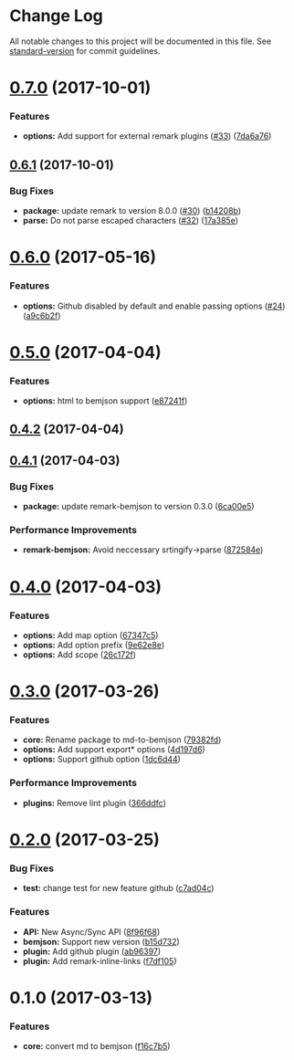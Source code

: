 # Change Log

All notable changes to this project will be documented in this file. See [standard-version](https://github.com/conventional-changelog/standard-version) for commit guidelines.

<a name="0.7.0"></a>
# [0.7.0](https://github.com/birhoff/md-to-bemjson/compare/v0.6.1...v0.7.0) (2017-10-01)


### Features

* **options:** Add support for external remark plugins ([#33](https://github.com/birhoff/md-to-bemjson/issues/33)) ([7da6a76](https://github.com/birhoff/md-to-bemjson/commit/7da6a76))



<a name="0.6.1"></a>
## [0.6.1](https://github.com/birhoff/md-to-bemjson/compare/v0.6.0...v0.6.1) (2017-10-01)


### Bug Fixes

* **package:** update remark to version 8.0.0 ([#30](https://github.com/birhoff/md-to-bemjson/issues/30)) ([b14208b](https://github.com/birhoff/md-to-bemjson/commit/b14208b))
* **parse:** Do not parse escaped characters ([#32](https://github.com/birhoff/md-to-bemjson/issues/32)) ([17a385e](https://github.com/birhoff/md-to-bemjson/commit/17a385e))



<a name="0.6.0"></a>
# [0.6.0](https://github.com/birhoff/md-to-bemjson/compare/v0.5.0...v0.6.0) (2017-05-16)


### Features

* **options:** Github disabled by default and enable passing options ([#24](https://github.com/birhoff/md-to-bemjson/issues/24)) ([a9c6b2f](https://github.com/birhoff/md-to-bemjson/commit/a9c6b2f))



<a name="0.5.0"></a>
# [0.5.0](https://github.com/birhoff/md-to-bemjson/compare/v0.4.2...v0.5.0) (2017-04-04)


### Features

* **options:** html to bemjson support ([e87241f](https://github.com/birhoff/md-to-bemjson/commit/e87241f))



<a name="0.4.2"></a>
## [0.4.2](https://github.com/birhoff/md-to-bemjson/compare/v0.4.1...v0.4.2) (2017-04-04)



<a name="0.4.1"></a>
## [0.4.1](https://github.com/birhoff/md-to-bemjson/compare/v0.4.0...v0.4.1) (2017-04-03)


### Bug Fixes

* **package:** update remark-bemjson to version 0.3.0 ([6ca00e5](https://github.com/birhoff/md-to-bemjson/commit/6ca00e5))


### Performance Improvements

* **remark-bemjson:** Avoid neccessary srtingify->parse ([872584e](https://github.com/birhoff/md-to-bemjson/commit/872584e))



<a name="0.4.0"></a>
# [0.4.0](https://github.com/birhoff/md-to-bemjson/compare/v0.3.0...v0.4.0) (2017-04-03)


### Features

* **options:** Add map option ([67347c5](https://github.com/birhoff/md-to-bemjson/commit/67347c5))
* **options:** Add option prefix ([9e62e8e](https://github.com/birhoff/md-to-bemjson/commit/9e62e8e))
* **options:** Add scope ([26c172f](https://github.com/birhoff/md-to-bemjson/commit/26c172f))



<a name="0.3.0"></a>
# [0.3.0](https://github.com/birhoff/md-to-bemjson/compare/v0.2.0...v0.3.0) (2017-03-26)


### Features

* **core:** Rename package to md-to-bemjson ([79382fd](https://github.com/birhoff/md-to-bemjson/commit/79382fd))
* **options:** Add support export* options ([4d197d6](https://github.com/birhoff/md-to-bemjson/commit/4d197d6))
* **options:** Support github option ([1dc6d44](https://github.com/birhoff/md-to-bemjson/commit/1dc6d44))


### Performance Improvements

* **plugins:** Remove lint plugin ([366ddfc](https://github.com/birhoff/md-to-bemjson/commit/366ddfc))



<a name="0.2.0"></a>
# [0.2.0](https://github.com/birhoff/md-to-bemjson/compare/v0.1.0...v0.2.0) (2017-03-25)


### Bug Fixes

* **test:** change test for new feature github ([c7ad04c](https://github.com/birhoff/md-to-bemjson/commit/c7ad04c))


### Features

* **API:** New Async/Sync API ([8f96f68](https://github.com/birhoff/md-to-bemjson/commit/8f96f68))
* **bemjson:** Support new version ([b15d732](https://github.com/birhoff/md-to-bemjson/commit/b15d732))
* **plugin:** Add github plugin ([ab96397](https://github.com/birhoff/md-to-bemjson/commit/ab96397))
* **plugin:** Add remark-inline-links ([f7df105](https://github.com/birhoff/md-to-bemjson/commit/f7df105))



<a name="0.1.0"></a>
# 0.1.0 (2017-03-13)


### Features

* **core:** convert md to bemjson ([f16c7b5](https://github.com/birhoff/md-to-bemjson/commit/f16c7b5))
